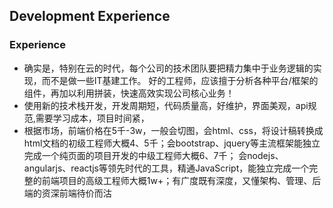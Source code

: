 ## Development Experience

### Experience
  * 确实是，特别在云的时代，每个公司的技术团队要把精力集中于业务逻辑的实现，而不是做一些IT基建工作。
    好的工程师，应该擅于分析各种平台/框架的组件，再加以利用拼装，快速高效实现公司核心业务！
  * 使用新的技术栈开发，开发周期短，代码质量高，好维护，界面美观，api规范,需要学习成本，项目时间紧，
  * 根据市场，前端价格在5千-3w，一般会切图，会html、css，将设计稿转换成html文档的初级工程师大概4、5千；会bootstrap、jquery等主流框架能独立完成一个纯页面的项目开发的中级工程师大概6、7千；
    会nodejs、angularjs、reactjs等领先时代的工具，精通JavaScript，能独立完成一个完整的前端项目的高级工程师大概1w+；有广度既有深度，又懂架构、管理、后端的资深前端待价而沽